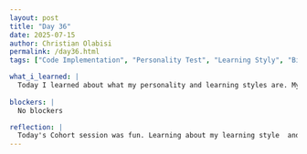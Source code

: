 ```yaml
---
layout: post
title: "Day 36"
date: 2025-07-15
author: Christian Olabisi
permalink: /day36.html
tags: ["Code Implementation", "Personality Test", "Learning Styly", "Bingo"]

what_i_learned: |
  Today I learned about what my personality and learning styles are. My results from the personality test were that I am considered an ISTP, which means I lean more towards  introversion, sensation, thinking, and perception. It says that ISTPs are very sensitive to their surroundings and are interested in the way things work, but find abstract concepts tedious if they cannot put them into practice. There's more, but this describes me to the T. I also learned that my learning style is multimodal and that I am a good mix of all the different types of learning styles (VARK). Lastly, I learned more about my group members' learning styles and the rest of the members of the cohort's learning styles.
  
blockers: |
  No blockers

reflection: |
  Today's Cohort session was fun. Learning about my learning style  and personality was very cool. It was crazy to me how the results of the personality test low-key described me. I usually don't believe in these online tests like that; sometimes I think they are flawed. Also had fun learning more about others in the cohort through their presentations and the bingo game.
---
```

